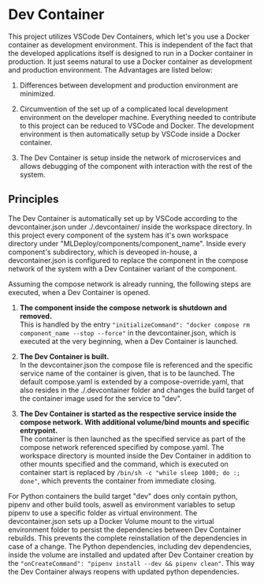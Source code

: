 # Dev Container

This project utilizes VSCode Dev Containers, which let's you use a Docker container as development environment. This is independent of the fact that the developed applications itself is designed to run in a Docker container in production. It just seems natural to use a Docker container as development and production environment. The Advantages are listed below:

1. Differences between development and production environment are minimized. 

2. Circumvention of the set up of a complicated local development environment on the developer machine. Everything needed to contribute to this project can be reduced to VSCode and Docker. The development environment is then automatically setup by VSCode inside a Docker container.

3. The Dev Container is setup inside the network of microservices and allows debugging of the component with interaction with the rest of the system. 

## Principles
The Dev Container is automatically set up by VSCode according to the devcontainer.json under ./.devcontainer/ inside the workspace directory. In this project every component of the system has it's own workspace directory under "MLDeploy/components/component_name". Inside every component's subdirectory, which is deveoped in-house, a devcontainer.json is configured to replace the component in the compose network of the system with a Dev Container variant of the component. 

Assuming the compose network is already running, the following steps are executed, when a Dev Container is opened. 

1. **The component inside the compose network is shutdown and removed.**  
This is handled by the entry `"initializeCommand": "docker compose rm component_name --stop --force"` in the devcontainer.json, which is executed at the very beginning, when a Dev Container is launched. 

2. **The Dev Container is built.**  
In the devcontainer.json the compose file is referenced and the specific service name of the container is given, that is to be launched. The default compose.yaml  is extended by a compose-override.yaml, that also resides in the ./.devcontainer folder and changes the build target of the container image used for the service to "dev". 

3. **The Dev Container is started as the respective service inside the compose network. With additional volume/bind mounts and specific entrypoint.**  
The container is then launched as the specified service as part of the compose network referenced specified by compose.yaml. The workspace directory is mounted inside the Dev Container in addition to other mounts specified and the command, which is executed on container start is replaced by `/bin/sh -c "while sleep 1000; do :; done"`, which prevents the container from immediate closing. 

For Python containers the build target "dev" does only contain python, pipenv and other build tools, aswell as environment variables to setup pipenv to use a specific folder as virtual environment. The devcontainer.json sets up a Docker Volume mount to the virtual environment folder to persist the dependencies between Dev Container rebuilds. This prevents the complete reinstallation of the dependencies in case of a change. The Python dependencies, including dev dependencies, inside the volume are installed and updated after Dev Container creation by the `"onCreateCommand": "pipenv install --dev && pipenv clean"`. This way the Dev Container always reopens with updated python dependencies. 